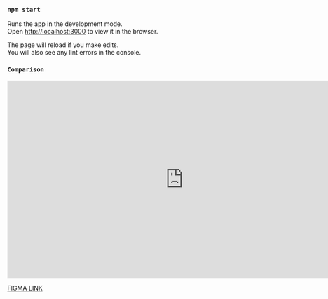 
### `npm start`

Runs the app in the development mode.\
Open [http://localhost:3000](http://localhost:3000) to view it in the browser.

The page will reload if you make edits.\
You will also see any lint errors in the console.


### `Comparison`

<iframe style="border: 1px solid rgba(0, 0, 0, 0.1);" width="800" height="450" src="https://www.figma.com/embed?embed_host=share&url=https%3A%2F%2Fwww.figma.com%2Ffile%2FjkUtNJkLyIICuxPimFkpu4%2Fassignment%3Fnode-id%3D0%253A1" allowfullscreen></iframe>


[FIGMA LINK](https://www.figma.com/file/jkUtNJkLyIICuxPimFkpu4/assignment?node-id=0%3A1)

